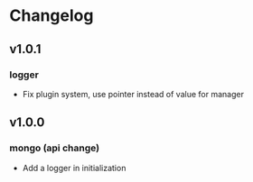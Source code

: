 # Changelog

## v1.0.1

### logger

* Fix plugin system, use pointer instead of value for manager

## v1.0.0

### mongo (api change)

* Add a logger in initialization
